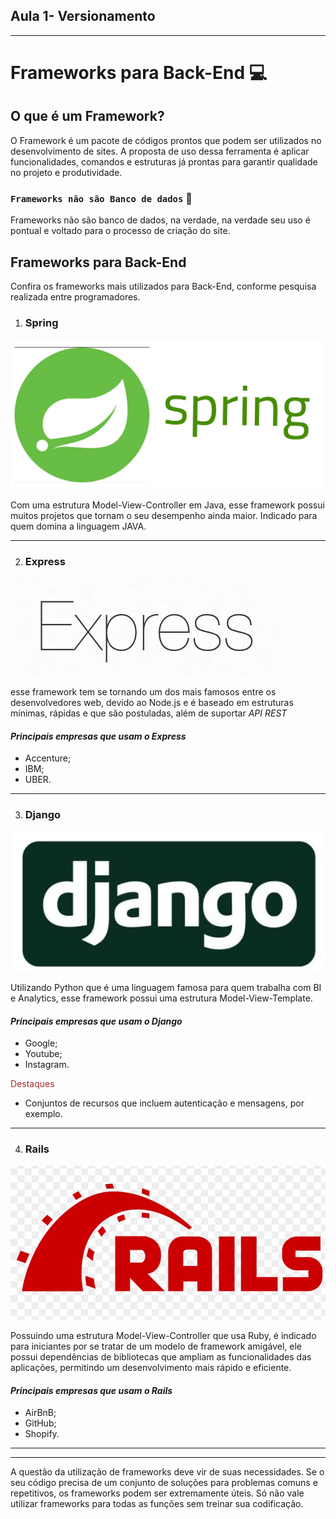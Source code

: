 

## Aula 1- Versionamento 


---
# Frameworks para Back-End :computer:

## O que é um Framework?


 <p> O Framework é um pacote de códigos prontos que podem ser utilizados no desenvolvimento de sites. A proposta de uso dessa ferramenta é aplicar funcionalidades, comandos e estruturas já prontas para garantir qualidade no projeto e produtividade.<p>

###  ``` Frameworks não são Banco de dados ``` :floppy_disk:


<p> Frameworks não são banco de dados, na verdade, na verdade seu uso é pontual e voltado para o processo de criação do site.<p>

## Frameworks para Back-End

<p> Confira os frameworks mais utilizados para Back-End, conforme pesquisa realizada entre programadores.<p.>

1. ### **Spring**
![Spring](img/Spring_frameworks.jpg)

Com uma estrutura Model-View-Controller em Java, esse framework possui muitos projetos que tornam o seu desempenho ainda maior. Indicado para quem domina a linguagem JAVA.

---
2. ### **Express**

![Express](img/Express_frameworks.png )

esse framework tem se tornando um dos mais famosos entre os desenvolvedores web, devido ao Node.js e é baseado em estruturas mínimas, rápidas e que são postuladas, além de suportar *API REST*

#### *Principais empresas que usam o Express*

- Accenture;
- IBM;
- UBER.
----
3. ### **Django**
![Django](img/Django_frameworks.jpg)


Utilizando Python que é uma linguagem famosa para quem trabalha com BI e Analytics, esse framework possui uma estrutura Model-View-Template.

#### *Principais empresas que usam o Django*

- Google;
- Youtube;
- Instagram.

<span style="color:brown">Destaques</span>
 - Conjuntos de recursos que incluem autenticação e mensagens, por exemplo.

----
 4. ### **Rails**
![Rails](img/Rails_frameworks.jpg)


Possuindo uma estrutura Model-View-Controller que usa Ruby, é indicado para iniciantes por se tratar de um modelo de framework amigável, ele possui dependências de bibliotecas que ampliam as funcionalidades das aplicações, permitindo um desenvolvimento mais rápido e eficiente.

#### *Principais empresas que usam o Rails*

- AirBnB;
- GitHub;
- Shopify.



___
----

<p> A questão da utilização de frameworks deve vir de suas necessidades. Se o seu código precisa de um conjunto de soluções para problemas comuns e repetitivos, os frameworks podem ser extremamente úteis. Só não vale utilizar frameworks para todas as funções sem treinar sua codificação. <p>